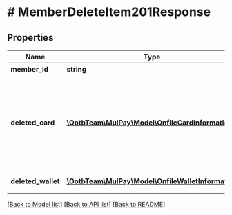 # # MemberDeleteItem201Response

## Properties

Name | Type | Description | Notes
------------ | ------------- | ------------- | -------------
**member_id** | **string** | 会員ID | [optional]
**deleted_card** | [**\OotbTeam\MulPay\Model\OnfileCardInformation**](OnfileCardInformation.md) | 削除されたカードの情報   &#x60;index&#x60;や&#x60;isDefault&#x60;は削除する前の情報です。   最新の状態は[取引照会API(/order/inquiry)](#tag/order/operation/orderInquiry)で確認してください。 | [optional]
**deleted_wallet** | [**\OotbTeam\MulPay\Model\OnfileWalletInformation**](OnfileWalletInformation.md) | 削除されたPay払い利用承諾情報 | [optional]

[[Back to Model list]](../../README.md#models) [[Back to API list]](../../README.md#endpoints) [[Back to README]](../../README.md)
